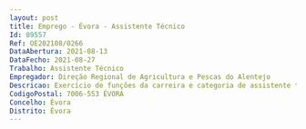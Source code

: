 ```yaml
--- 
layout: post
title: Emprego - Évora - Assistente Técnico
Id: 89557
Ref: OE202108/0266
DataAbertura: 2021-08-13
DataFecho: 2021-08-27
Trabalho: Assistente Técnico
Empregador: Direção Regional de Agricultura e Pescas do Alentejo
Descricao: Exercício de funções da carreira e categoria de assistente técnico, necessárias ao cumprimento das competências da Divisão de Licenciamento e Controlo de Projetos   Prestação do apoio administrativo necessário à função controlo, à gestão patrimonial, orçamental e de recursos humanos da Divisão de Licenciamento e Controlo de Projetos.
CodigoPostal: 7006-553 ÉVORA
Concelho: Évora
Distrito: Évora
--- 
```

